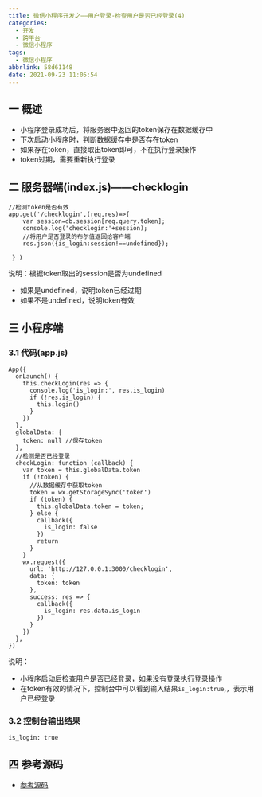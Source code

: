 ```yaml
---
title: 微信小程序开发之——用户登录-检查用户是否已经登录(4)
categories:
  - 开发
  - 跨平台
  - 微信小程序
tags:
  - 微信小程序
abbrlink: 58d61148
date: 2021-09-23 11:05:54
---
```

## 一 概述

* 小程序登录成功后，将服务器中返回的token保存在数据缓存中
* 下次启动小程序时，判断数据缓存中是否存在token
* 如果存在token，直接取出token即可，不在执行登录操作
* token过期，需要重新执行登录

<!--more-->

## 二 服务器端(index.js)——checklogin

```
//检测token是否有效
app.get('/checklogin',(req,res)=>{
    var session=db.session[req.query.token];
    console.log('checklogin:'+session);
    //将用户是否登录的布尔值返回给客户端
    res.json({is_login:session!==undefined});

 } )
```

说明：根据token取出的session是否为undefined

* 如果是undefined，说明token已经过期
* 如果不是undefined，说明token有效

## 三 小程序端

### 3.1 代码(app.js)

```
App({
  onLaunch() {
    this.checkLogin(res => {
      console.log('is_login:', res.is_login)
      if (!res.is_login) {
        this.login()
      }
    })
  },
  globalData: {
    token: null //保存token
  },
  //检测是否已经登录
  checkLogin: function (callback) {
    var token = this.globalData.token
    if (!token) {
      //从数据缓存中获取token
      token = wx.getStorageSync('token')
      if (token) {
        this.globalData.token = token;
      } else {
        callback({
          is_login: false
        })
        return
      }
    }
    wx.request({
      url: 'http://127.0.0.1:3000/checklogin',
      data: {
        token: token
      },
      success: res => {
        callback({
          is_login: res.data.is_login
        })
      }
    })
  },
})
```

说明：

* 小程序启动后检查用户是否已经登录，如果没有登录执行登录操作
* 在token有效的情况下，控制台中可以看到输入结果`is_login:true`,，表示用户已经登录

### 3.2 控制台输出结果

```
is_login: true
```

## 四 参考源码
* [参考源码](https://download.csdn.net/download/Calvin_zhou/29624664)